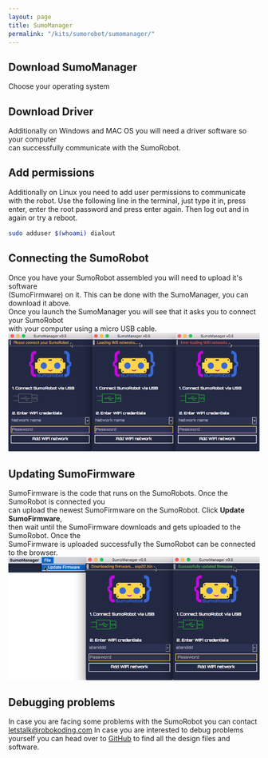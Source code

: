 ```yaml
---
layout: page
title: SumoManager
permalink: "/kits/sumorobot/sumomanager/"
---
```


## Download SumoManager
Choose your operating system

<a href="https://github.com/robokoding/sumomanager-desktop/releases/latest/download/SumoManager.deb" class="icon alt fa-linux"></a>
<a href="https://github.com/robokoding/sumomanager-desktop/releases/latest/download/SumoManager.dmg" class="icon alt fa-apple"></a>
<a href="https://github.com/robokoding/sumomanager-desktop/releases/latest/download/SumoManager.exe" class="icon alt fa-windows"></a>

## Download Driver
Additionally on Windows and MAC OS you will need a driver software so your computer  
can successfully communicate with the SumoRobot.

<a href="https://wiki.wemos.cc/_media/ch341ser_mac-1.4.zip" class="icon alt fa-apple"></a>
<a href="https://wiki.wemos.cc/_media/file:ch341ser_win.zip" class="icon alt fa-windows"></a>

## Add permissions
Additionally on Linux you need to add user permissions to communicate with the robot. Use the following line in the terminal, just type it in, press enter, enter the root password and press enter again. Then log out and in again or try a reboot.
```bash
sudo adduser $(whoami) dialout
```

## Connecting the SumoRobot
Once you have your SumoRobot assembled you will need to upload it's software  
(SumoFirmware) on it. This can be done with the SumoManager, you can download it above.  
Once you launch the SumoManager you will see that it asks you to connect your SumoRobot  
with your computer using a micro USB cable.  
![sumomanager](/assets/img/sumomanager_connecting.png)

## Updating SumoFirmware
SumoFirmware is the code that runs on the SumoRobots. Once the SumoRobot is connected you  
can upload the newest SumoFirmware on the SumoRobot. Click **Update SumoFirmware**,  
then wait until the SumoFirmware downloads and gets uploaded to the SumoRobot. Once the  
SumoFirmware is uploaded successfully the SumoRobot can be connected to the browser.  
![sumomanager](/assets/img/sumomanager_update_firmware.png)

## Debugging problems

In case you are facing some problems with the SumoRobot you can contact [letstalk@robokoding.com](#)
In case you are interested to debug problems yourself you can head over to [GitHub](https://github.com/robokoding) to find all the design files and software.
